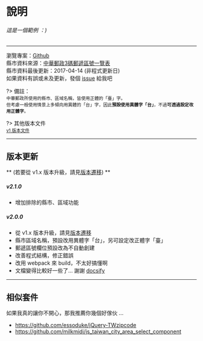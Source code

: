 # 說明

###### 這是一個範例 ：)
<div role="tw-city-selector"></div>

<hr>

瀏覽專案：<a href="https://github.com/dennykuo/tw-city-selector">Github</a><br>
縣市資料來源：[中華郵政3碼郵遞區號一覽表](http://download.post.gov.tw/post/download/103.12.25-%E8%87%BA%E7%81%A3%E5%9C%B0%E5%8D%80%E9%83%B5%E9%81%9E%E5%8D%80%E8%99%9F%E5%89%8D3%E7%A2%BC%E4%B8%80%E8%A6%BD%E8%A1%A8.xls)<br>
縣市資料最後更新：2017-04-14 (非程式更新日)<br>
如果資料有誤或未及更新，發個 [issue](https://github.com/dennykuo/tw-city-selector/issues ':target=_blank') 給我吧

?>
備註：<br>
<small>中華郵政所使用的縣市、區域名稱，皆使用正體的「臺」字。<br>
但考慮一般使用情景上多傾向用異體的「台」字，因此**預設使用異體字「台」**，不過**可透過設定改用正體字**。</small>

?>
其他版本文件<br>
<small>[v1 版本文件](https://dennykuo.github.io/tw-city-selector/archive/v1/ ':target=_blank')</small>


<hr>

## 版本更新

** (若要從 v1.x 版本升級，請見[版本遷移](migrate)) **

##### v2.1.0

- 增加排除的縣市、區域功能

##### v2.0.0

- 從 v1.x 版本升級，請見[版本遷移](migrate)
- 縣市區域名稱，預設改用異體字「台」，另可設定改正體字「臺」
- 郵遞區號欄位預設改為不自動創建
- 改善程式結構，修正錯誤
- 改用 webpack 來 build，不太好搞懂啊
- 文檔變得比較好一些了... 謝謝 [docsify](https://docsify.js.org)

<hr>

## 相似套件

如果我真的讓你不開心，那我推薦你幾個好傢伙 ...

- https://github.com/essoduke/jQuery-TWzipcode
- https://github.com/milkmidi/js_taiwan_city_area_select_component


<script>
    new TwCitySelector();
</script>
